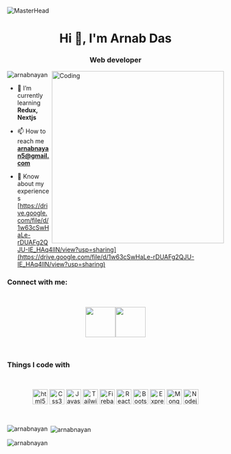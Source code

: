 ![MasterHead](https://i.ibb.co.com/DzkGgHp/Your-paragraph-text.png)
<h1 align="center">Hi 👋, I'm Arnab Das</h1>
<h3 align="center">Web developer</h3>
<img align="right" alt="Coding" width="400" src="https://cdn.dribbble.com/users/1162077/screenshots/3848914/programmer.gif">
<p align="left"> <img src="https://komarev.com/ghpvc/?username=arnabnayan&label=Profile%20views&color=0e75b6&style=flat" alt="arnabnayan" /> </p>

- 🌱 I’m currently learning **Redux, Nextjs**

- 📫 How to reach me **arnabnayan5@gmail.com**

- 📄 Know about my experiences [https://drive.google.com/file/d/1w63cSwHaLe-rDUAFg2QJU-IE_HAq4llN/view?usp=sharing](https://drive.google.com/file/d/1w63cSwHaLe-rDUAFg2QJU-IE_HAq4llN/view?usp=sharing)

<h3 align="left">Connect with me:</h3>
<br />

[<p align="center"><img height="70" src="https://github.com/mir-hussain/mir-hussain/blob/main/images/icons/Linkedin.png">](https://www.linkedin.com/in/arnab-das-945ba2280/)[<img height="70" src="https://github.com/mir-hussain/mir-hussain/blob/main/images/icons/Facebook.png">](https://www.facebook.com/arnabdas.nayan)

<br />
<h3>Things I code with</h3>
<br />
<p align="center">
   <img height="35" alt="html5" src="https://img.shields.io/badge/-HTML5-E34F26?style=flat-square&logo=html5&logoColor=white" />
   <img height="35" alt="Css3" src="https://img.shields.io/badge/CSS3-2088FF?style=flat-square&logo=css3&logoColor=white" />
  <img height="35" alt="Javascript" src="https://img.shields.io/badge/-Javascript-yellow?style=flat-square&logo=javascript&logoColor=white&altcolor="white" />
    <img height="35" alt="Tailwind Css" src="https://img.shields.io/badge/Tailwind%20Css-E10098?style=flat-square&logo=tailwind%20css&logoColor=white"/>
  <img height="35" alt="Firebase" src="https://img.shields.io/badge/Firebase-F9A03C?style=flat-square&logo=firebase&logoColor=white" />
  <img height="35" alt="React" src="https://img.shields.io/badge/-React-45b8d8?style=flat-square&logo=react&logoColor=white" />
   <img height="35" alt="Bootstrap" src="https://img.shields.io/badge/Bootstrap-430098?style=flat-square&logo=bootstrap&logoColor=white" />
   <img height="35" alt="Expressjs" src="https://img.shields.io/badge/Expressjs-FB542B?style=flat-square&logo=express&logoColor=white" />
  <img height="35" alt="MongoDB" src="https://img.shields.io/badge/-MongoDB-13aa52?style=flat-square&logo=mongodb&logoColor=white" />
  <img height="35" alt="Nodejs" src="https://img.shields.io/badge/-Nodejs-43853d?style=flat-square&logo=Node.js&logoColor=white" />
</p>
<br />
<p><img align="left" src="https://github-readme-stats.vercel.app/api/top-langs?username=arnabnayan&show_icons=true&locale=en&layout=compact" alt="arnabnayan" /></p>

<p>&nbsp;<img align="center" src="https://github-readme-stats.vercel.app/api?username=arnabnayan&show_icons=true&locale=en" alt="arnabnayan" /></p>

<p><img align="center" src="https://github-readme-streak-stats.herokuapp.com/?user=arnabnayan&" alt="arnabnayan" /></p>
